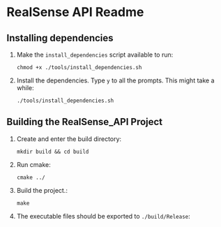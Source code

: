 
# RealSense API Readme

## Installing dependencies

1. Make the `install_dependencies` script available to run:

    `chmod +x ./tools/install_dependencies.sh`

2. Install the dependencies. Type `y` to all the prompts. This might take a while:

    `./tools/install_dependencies.sh`


## Building the RealSense_API Project

1. Create and enter the build directory:

    `mkdir build && cd build`

2. Run cmake:

    `cmake ../`

3. Build the project.:

    `make`

4. The executable files should be exported to `./build/Release`:

